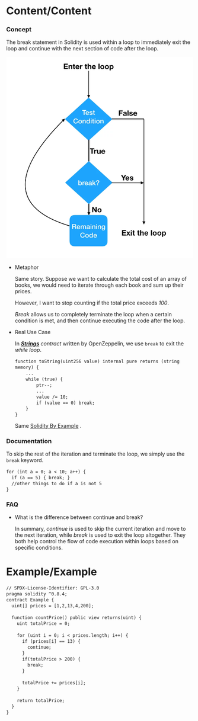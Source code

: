 # Content/Content

### Concept

The break statement in Solidity is used within a loop to immediately exit the loop and continue with the next section of code after the loop.

![Untitled](./img/4-1.png)

- Metaphor
    
    Same story. Suppose we want to calculate the total cost of an array of books, we would need to iterate through each book and sum up their prices. 
    
    However, I want to stop counting if the total price exceeds *100*.
    
    *Break* allows us to completely terminate the loop when a certain condition is met, and then continue executing the code after the loop.
    
- Real Use Case
    
    In ***[Strings](https://github.com/OpenZeppelin/openzeppelin-contracts/blob/9ef69c03d13230aeff24d91cb54c9d24c4de7c8b/contracts/utils/Strings.sol#L40C1-L40C39)** contract* written by OpenZeppelin, we use `break` to exit the *while loop*. 
    
    ```solidity
    function toString(uint256 value) internal pure returns (string memory) {
        ...        
        while (true) {
            ptr--;
            ...
            value /= 10;
            if (value == 0) break;
        }
    }
    ```
    
    Same [Solidity By Example](https://solidity-by-example.org/loop/)  .
    

### Documentation

To skip the rest of the iteration and terminate the loop, we simply use the `break` keyword.

```solidity
for (int a = 0; a < 10; a++) {
  if (a == 5) { break; }
  //other things to do if a is not 5
}
```

### FAQ

- What is the difference between continue and break?
    
    In summary, *continue* is used to skip the current iteration and move to the next iteration, while *break* is used to exit the loop altogether. They both help control the flow of code execution within loops based on specific conditions.
    

# Example/Example

```solidity
// SPDX-License-Identifier: GPL-3.0
pragma solidity ^0.8.4;
contract Example {
  uint[] prices = [1,2,13,4,200];

  function countPrice() public view returns(uint) {
    uint totalPrice = 0;

    for (uint i = 0; i < prices.length; i++) {
      if (prices[i] == 13) {
        continue;
      }
      if(totalPrice > 200) {
        break;
      }
      
      totalPrice += prices[i];
    }

    return totalPrice;
  }
}
```
